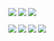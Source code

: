 <a href="#"><img src="https://img.shields.io/badge/Linux-FCC624?style=for-the-badge&logo=linux&logoColor=black"/></a>
<a href="#"><img src="https://img.shields.io/badge/Windows-0078D6?style=for-the-badge&logo=windows&logoColor=white"/></a>
<a href="#"><img src="https://img.shields.io/badge/GIT-E44C30?style=for-the-badge&logo=git&logoColor=white"/></a>
<!-- <a href="#"><img src="https://img.shields.io/badge/GNU%20Bash-4EAA25?style=for-the-badge&logo=GNU%20Bash&logoColor=white"/></a> -->
<!-- <a href="#"><img src="https://img.shields.io/badge/powershell-5391FE?style=for-the-badge&logo=powershell&logoColor=white"/></a> -->


<a href="https://www.w3.org/standards/webdesign/htmlcss.html"><img src="https://img.shields.io/badge/HTML5-E34F26?style=for-the-badge&logo=html5&logoColor=white"/></a>
<a href="https://www.w3.org/standards/webdesign/htmlcss.html"><img src="https://img.shields.io/badge/CSS3-1572B6?style=for-the-badge&logo=css3&logoColor=white"/></a>
<a href="https://www.w3.org/standards/webdesign/script.html"><img src="https://img.shields.io/badge/Sass-CC6699?style=for-the-badge&logo=sass&logoColor=white"/></a>
<a href="https://www.w3.org/standards/webdesign/script.html"><img src="https://img.shields.io/badge/JavaScript-F7DF1E?style=for-the-badge&logo=javascript&logoColor=black"/></a>
